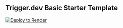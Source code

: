 ## Trigger.dev Basic Starter Template

<a href="https://render.com/deploy?repo=https://github.com/triggerdotdev/basic-starter">
  <img src="https://render.com/images/deploy-to-render-button.svg" alt="Deploy to Render">
</a>
